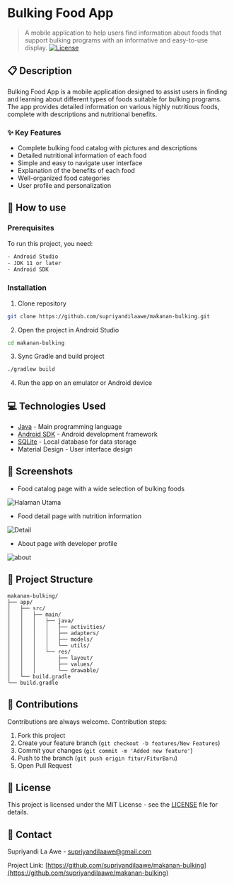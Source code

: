# Bulking Food App
> A mobile application to help users find information about foods that support bulking programs with an informative and easy-to-use display.
[![License](https://img.shields.io/badge/License-MIT-blue.svg)](LICENSE)

## 📋 Description
Bulking Food App is a mobile application designed to assist users in finding and learning about different types of foods suitable for bulking programs. The app provides detailed information on various highly nutritious foods, complete with descriptions and nutritional benefits.

### ✨ Key Features
- Complete bulking food catalog with pictures and descriptions
- Detailed nutritional information of each food
- Simple and easy to navigate user interface
- Explanation of the benefits of each food
- Well-organized food categories
- User profile and personalization

## 🚀 How to use
### Prerequisites
To run this project, you need:
```bash
- Android Studio
- JDK 11 or later
- Android SDK
```

### Installation
1. Clone repository
```bash
git clone https://github.com/supriyandilaawe/makanan-bulking.git
```

2. Open the project in Android Studio
```bash
cd makanan-bulking
```

3. Sync Gradle and build project
```bash
./gradlew build
```

4. Run the app on an emulator or Android device

## 💻 Technologies Used
- [Java](https://www.java.com/) - Main programming language
- [Android SDK](https://developer.android.com/studio) - Android development framework
- [SQLite](https://www.sqlite.org/) - Local database for data storage
- Material Design - User interface design

## 📸 Screenshots

- Food catalog page with a wide selection of bulking foods
  
![Halaman Utama](https://github.com/user-attachments/assets/84ddd794-4719-4fc7-80d5-69e8117e426c)
  
- Food detail page with nutrition information
  
![Detail](https://github.com/user-attachments/assets/3605153e-7a52-4c87-969e-3120da1537cb)

- About page with developer profile
  
![about](https://github.com/user-attachments/assets/2b769382-9589-4344-9148-62f84575acb7)

## 📑 Project Structure
```
makanan-bulking/
├── app/
│   ├── src/
│   │   ├── main/
│   │   │   ├── java/
│   │   │   │   ├── activities/
│   │   │   │   ├── adapters/
│   │   │   │   ├── models/
│   │   │   │   └── utils/
│   │   │   └── res/
│   │   │       ├── layout/
│   │   │       ├── values/
│   │   │       └── drawable/
│   └── build.gradle
└── build.gradle
```

## 🤝 Contributions
Contributions are always welcome. Contribution steps:
1. Fork this project
2. Create your feature branch (`git checkout -b features/New Features`)
3. Commit your changes (`git commit -m 'Added new feature'`)
4. Push to the branch (`git push origin fitur/FiturBaru`)
5. Open Pull Request

## 📝 License
This project is licensed under the MIT License - see the [LICENSE](LICENSE) file for details.

## 👤 Contact
Supriyandi La Awe - supriyandilaawe@gmail.com

Project Link: [https://github.com/supriyandilaawe/makanan-bulking](https://github.com/supriyandilaawe/makanan-bulking)

